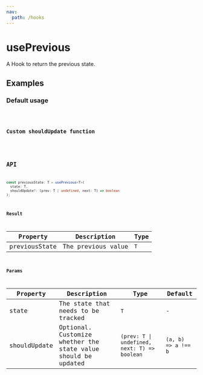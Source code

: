 ```yaml
---
nav:
  path: /hooks
---
```


# usePrevious

A Hook to return the previous state.

## Examples

### Default usage

<code src="./demo/demo1.tsx" />

### Custom shouldUpdate function

<code src="./demo/demo2.tsx" />

## API

```typescript
const previousState: T = usePrevious<T>(
  state: T,
  shouldUpdate?: (prev: T | undefined, next: T) => boolean
);
```

### Result

| Property      | Description        | Type |
|---------------|--------------------|------|
| previousState | The previous value | `T`  |

### Params

| Property     | Description                                                   | Type                                         | Default             |
|--------------|---------------------------------------------------------------|----------------------------------------------|---------------------|
| state        | The state that needs to be tracked                            | `T`                                          | -                   |
| shouldUpdate | Optional. Customize whether the state value should be updated | `(prev: T \| undefined, next: T) => boolean` | `(a, b) => a !== b` |
